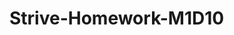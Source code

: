 # Strive-Homework-M1D10
 
<!DOCTYPE html>
<html>
    <!--

        HTML EXERCISES

        1) Create a title for the page
        2) Create a heading
        3) Create an ordered list
        4) Create a table with 5 columns and 4 rows
        5) Add an image to each second cell of every row
        6) Add a anchor link for every image
        7) Merge together 2 table cells
        8) Divide the page using a horizontal line
        9) Create a container with a nested paragraph and a nested unordered list
        10) Create a footer with some information about the page creator 

        CSS EXERCISES

        11) Give a maximum width to the body and center it in the page
        12) Set every h1 to be centered
        13) Change the color of each link in the page
        14) Create a class with a border
        15) Set table to have rounded corners
        16) Add margin between every paragraph
        17) Create a class which change font size and boldness
        18) Create a class to hide a content
        19) Add a green border to each td
        20) Add a dotted red border to each tr (note: tr does not accept a border property ;-) )

        JS EXERCISES

        21) Given variable x = "John" and y = "Doe", write on the console log "John <> Doe"
        22) Create an object with properties such name, surname, email
        23) Delete Email from the previously created object
        24) Create an array with 10 strings in it
        25) Print in the console every string in the previous array
        26) Create an array with 100 random numbers in it
        27) Wrote a function to get the MAX and the MIN from the previously created array
        28) Create an array of arrays, in which every array has 10 random numbers
        29) Create a function that gets 2 arrays and returns the longest one
        30) Create a function that gets 2 arrays of numbers and returns the one with the higher sum of values

        DOM 

        31) Get element with ID "container" from the page
        32) Get every "td" from the page
        33) Create a cycle that prints the text inside every td of the page
        34) Write a function to change the heading of the page
        35) Write a function to add an extra row to the table
        36) Write a function to add the class "test" to each row in the table
        37) Write a function to add a red background to every link in the page
        38) Console log "Page loaded" when the page is correctly loaded
        39) Write a function to add new items to a UL
        40) Write a function to empty a list

        EXTRA 

        41) Add an eventListener to alert when the mouse is over a link, displaying the URL
        42) Add a button to hide every image on the page
        43) Add a button to hide and show the table from the page
        44) Write a function to sum every number inside the TD (if the content is numeric)
        45) Delete the last letter from the title each time the user clicks on it
        46) Change a single TD background color when the user clicks on it
        47) Add a button DELETE, on click it should delete a random TD from the page
        48) Add a pink border to a cell when the mouse is over it
        49) Write a function to add a table with 4 rows and 3 columns programmatically
        50) Write a function to remove the table from the page
    -->


    <head>
    </head>
    <body></body>
</html>